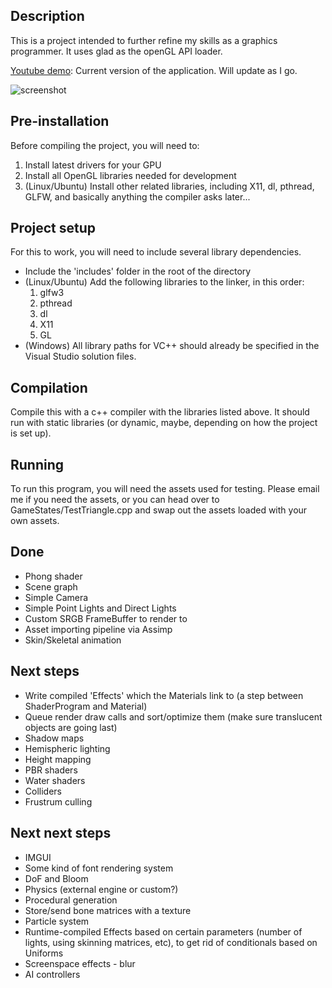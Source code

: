 ## Description
This is a project intended to further refine my skills as a graphics programmer. It uses glad as the openGL API loader.

[Youtube demo](https://youtu.be/lxAIr3ynAJU): Current version of the application. Will update as I go.

![screenshot]

[screenshot]: https://i.imgur.com/ArgXd4H.png

## Pre-installation
Before compiling the project, you will need to:
1. Install latest drivers for your GPU
1. Install all OpenGL libraries needed for development
1. (Linux/Ubuntu) Install other related libraries, including X11, dl, pthread, GLFW, and basically anything the compiler asks later...

## Project setup
For this to work, you will need to include several library dependencies.
* Include the 'includes' folder in the root of the directory
* (Linux/Ubuntu) Add the following libraries to the linker, in this order: 
  1. glfw3
  1. pthread
  1. dl
  1. X11
  1. GL
* (Windows) All library paths for VC++ should already be specified in the Visual Studio solution files.

## Compilation
Compile this with a c++ compiler with the libraries listed above. It should run with static libraries (or dynamic, maybe, depending on how the project is set up).

## Running
To run this program, you will need the assets used for testing. Please email me if you need the assets, or you can head over to GameStates/TestTriangle.cpp and swap out the assets loaded with your own assets.

## Done
* Phong shader
* Scene graph
* Simple Camera
* Simple Point Lights and Direct Lights
* Custom SRGB FrameBuffer to render to
* Asset importing pipeline via Assimp
* Skin/Skeletal animation

## Next steps
* Write compiled 'Effects' which the Materials link to (a step between ShaderProgram and Material)
* Queue render draw calls and sort/optimize them (make sure translucent objects are going last)
* Shadow maps
* Hemispheric lighting
* Height mapping
* PBR shaders
* Water shaders
* Colliders
* Frustrum culling

## Next next steps
* IMGUI
* Some kind of font rendering system
* DoF and Bloom
* Physics (external engine or custom?)
* Procedural generation
* Store/send bone matrices with a texture
* Particle system
* Runtime-compiled Effects based on certain parameters (number of lights, using skinning matrices, etc), to get rid of conditionals based on Uniforms
* Screenspace effects - blur
* AI controllers
